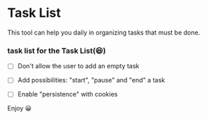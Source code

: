 # Task List  
This tool can help you daily in organizing tasks that must be done.  

### task list for the Task List(:satisfied:) 
* [ ] Don't allow the user to add an empty task  
* [ ] Add possibilities: "start", "pause" and "end" a task  
* [ ] Enable "persistence"  with cookies  


Enjoy :grinning:
